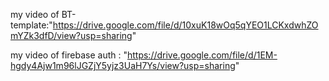 my video of BT-template:"https://drive.google.com/file/d/10xuK18wOq5qYEO1LCKxdwhZOmYZk3dfD/view?usp=sharing"


my video of firebase auth : "https://drive.google.com/file/d/1EM-hgdy4Ajw1m96lJGZjY5yjz3UaH7Ys/view?usp=sharing"